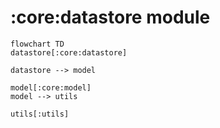 # :core:datastore module

```mermaid
flowchart TD
datastore[:core:datastore]

datastore --> model

model[:core:model]
model --> utils

utils[:utils]
```